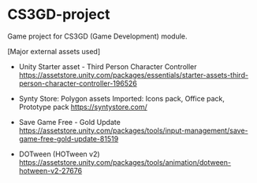 # CS3GD-project
Game project for CS3GD (Game Development) module.


[Major external assets used]

- Unity Starter asset - Third Person Character Controller
https://assetstore.unity.com/packages/essentials/starter-assets-third-person-character-controller-196526

- Synty Store: Polygon assets 
Imported: Icons pack, Office pack, Prototype pack
https://syntystore.com/

- Save Game Free - Gold Update
https://assetstore.unity.com/packages/tools/input-management/save-game-free-gold-update-81519

- DOTween (HOTween v2)
https://assetstore.unity.com/packages/tools/animation/dotween-hotween-v2-27676